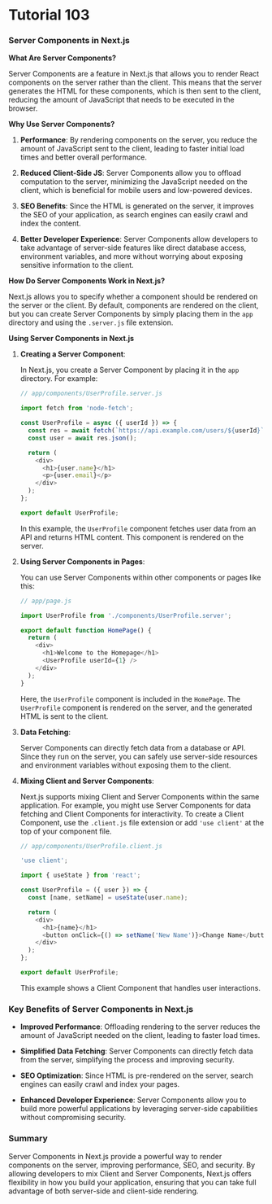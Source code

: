 # Tutorial 103

### Server Components in Next.js

**What Are Server Components?**

Server Components are a feature in Next.js that allows you to render React components on the server rather than the client. This means that the server generates the HTML for these components, which is then sent to the client, reducing the amount of JavaScript that needs to be executed in the browser.

**Why Use Server Components?**

1. **Performance**: By rendering components on the server, you reduce the amount of JavaScript sent to the client, leading to faster initial load times and better overall performance.

2. **Reduced Client-Side JS**: Server Components allow you to offload computation to the server, minimizing the JavaScript needed on the client, which is beneficial for mobile users and low-powered devices.

3. **SEO Benefits**: Since the HTML is generated on the server, it improves the SEO of your application, as search engines can easily crawl and index the content.

4. **Better Developer Experience**: Server Components allow developers to take advantage of server-side features like direct database access, environment variables, and more without worrying about exposing sensitive information to the client.

**How Do Server Components Work in Next.js?**

Next.js allows you to specify whether a component should be rendered on the server or the client. By default, components are rendered on the client, but you can create Server Components by simply placing them in the `app` directory and using the `.server.js` file extension.

**Using Server Components in Next.js**

1. **Creating a Server Component**:

   In Next.js, you create a Server Component by placing it in the `app` directory. For example:

   ```javascript
   // app/components/UserProfile.server.js

   import fetch from 'node-fetch';

   const UserProfile = async ({ userId }) => {
     const res = await fetch(`https://api.example.com/users/${userId}`);
     const user = await res.json();

     return (
       <div>
         <h1>{user.name}</h1>
         <p>{user.email}</p>
       </div>
     );
   };

   export default UserProfile;
   ```

   In this example, the `UserProfile` component fetches user data from an API and returns HTML content. This component is rendered on the server.

2. **Using Server Components in Pages**:

   You can use Server Components within other components or pages like this:

   ```javascript
   // app/page.js

   import UserProfile from './components/UserProfile.server';

   export default function HomePage() {
     return (
       <div>
         <h1>Welcome to the Homepage</h1>
         <UserProfile userId={1} />
       </div>
     );
   }
   ```

   Here, the `UserProfile` component is included in the `HomePage`. The `UserProfile` component is rendered on the server, and the generated HTML is sent to the client.

3. **Data Fetching**:

   Server Components can directly fetch data from a database or API. Since they run on the server, you can safely use server-side resources and environment variables without exposing them to the client.

4. **Mixing Client and Server Components**:

   Next.js supports mixing Client and Server Components within the same application. For example, you might use Server Components for data fetching and Client Components for interactivity. To create a Client Component, use the `.client.js` file extension or add `'use client'` at the top of your component file.

   ```javascript
   // app/components/UserProfile.client.js

   'use client';

   import { useState } from 'react';

   const UserProfile = ({ user }) => {
     const [name, setName] = useState(user.name);

     return (
       <div>
         <h1>{name}</h1>
         <button onClick={() => setName('New Name')}>Change Name</button>
       </div>
     );
   };

   export default UserProfile;
   ```

   This example shows a Client Component that handles user interactions.

### Key Benefits of Server Components in Next.js

- **Improved Performance**: Offloading rendering to the server reduces the amount of JavaScript needed on the client, leading to faster load times.
  
- **Simplified Data Fetching**: Server Components can directly fetch data from the server, simplifying the process and improving security.
  
- **SEO Optimization**: Since HTML is pre-rendered on the server, search engines can easily crawl and index your pages.

- **Enhanced Developer Experience**: Server Components allow you to build more powerful applications by leveraging server-side capabilities without compromising security.

### Summary

Server Components in Next.js provide a powerful way to render components on the server, improving performance, SEO, and security. By allowing developers to mix Client and Server Components, Next.js offers flexibility in how you build your application, ensuring that you can take full advantage of both server-side and client-side rendering.